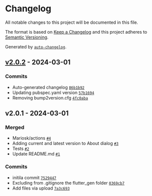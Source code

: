 # Changelog

All notable changes to this project will be documented in this file.

The format is based on [Keep a Changelog](https://keepachangelog.com/en/1.0.0/)
and this project adheres to [Semantic Versioning](https://semver.org/spec/v2.0.0.html).

Generated by [`auto-changelog`](https://github.com/CookPete/auto-changelog).

## [v2.0.2](https://github.com/gardenifi/raspirri_app/compare/v2.0.1...v2.0.2) - 2024-03-01

### Commits

- Auto-generated changelog [`86b1b92`](https://github.com/gardenifi/raspirri_app/commit/86b1b920480280da4b4ec6349fc052237beb3d12)
- Updating pubspec.yaml version [`57b1694`](https://github.com/gardenifi/raspirri_app/commit/57b1694c41b5f8e7e08a62fb8a7686b484a4994d)
- Removing bump2version.cfg [`4fc0aba`](https://github.com/gardenifi/raspirri_app/commit/4fc0aba4e2bca9fc0100a62d9f410c941cf4f8b4)

## v2.0.1 - 2024-03-01

### Merged

- Mariosk/actions [`#4`](https://github.com/gardenifi/raspirri_app/pull/4)
- Adding current and latest version to About dialog [`#3`](https://github.com/gardenifi/raspirri_app/pull/3)
- Tests [`#2`](https://github.com/gardenifi/raspirri_app/pull/2)
- Update README.md [`#1`](https://github.com/gardenifi/raspirri_app/pull/1)

### Commits

- initila commit [`7529447`](https://github.com/gardenifi/raspirri_app/commit/75294477b31ec4d4673edec2d2f5a6d6522664e1)
- Excluding from .gitignore the flutter_gen folder [`0369cb7`](https://github.com/gardenifi/raspirri_app/commit/0369cb78dd1c1da680e2515d12ab5b9fe17e0912)
- Add files via upload [`7a3c693`](https://github.com/gardenifi/raspirri_app/commit/7a3c693a81fbdba7074fc53b0f7d2de9248917e1)

